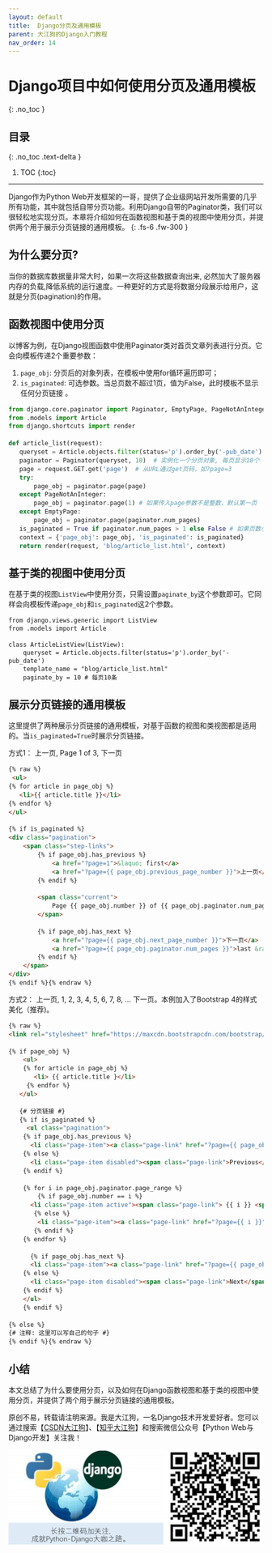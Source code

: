 ```yaml
---
layout: default
title:  Django分页及通用模板
parent: 大江狗的Django入门教程
nav_order: 14
---
```


# Django项目中如何使用分页及通用模板
{: .no_toc }

## 目录
{: .no_toc .text-delta }

1. TOC
{:toc}

---
Django作为Python Web开发框架的一哥，提供了企业级网站开发所需要的几乎所有功能，其中就包括自带分页功能。利用Django自带的Paginator类，我们可以很轻松地实现分页。本章将介绍如何在函数视图和基于类的视图中使用分页，并提供两个用于展示分页链接的通用模板。
{: .fs-6 .fw-300 }

## 为什么要分页?

当你的数据库数据量非常大时，如果一次将这些数据查询出来, 必然加大了服务器内存的负载,降低系统的运行速度。一种更好的方式是将数据分段展示给用户，这就是分页(pagination)的作用。

## 函数视图中使用分页
以博客为例，在Django视图函数中使用Paginator类对首页文章列表进行分页。它会向模板传递2个重要参数：

1. `page_obj`: 分页后的对象列表，在模板中使用for循环遍历即可；
2. `is_paginated`: 可选参数。当总页数不超过1页，值为False，此时模板不显示任何分页链接 。

 ```python
from django.core.paginator import Paginator, EmptyPage, PageNotAnInteger
from .models import Article
from django.shortcuts import render

def article_list(request):
    queryset = Article.objects.filter(status='p').order_by('-pub_date')
    paginator = Paginator(queryset, 10)  # 实例化一个分页对象, 每页显示10个
    page = request.GET.get('page')  # 从URL通过get页码，如?page=3
    try:
        page_obj = paginator.page(page)
    except PageNotAnInteger:
        page_obj = paginator.page(1) # 如果传入page参数不是整数，默认第一页
    except EmptyPage:
        page_obj = paginator.page(paginator.num_pages)
    is_paginated = True if paginator.num_pages > 1 else False # 如果页数小于1不使用分页
    context = {'page_obj': page_obj, 'is_paginated': is_paginated}
    return render(request, 'blog/article_list.html', context)
 ```

## 基于类的视图中使用分页

在基于类的视图`ListView`中使用分页，只需设置`paginate_by`这个参数即可。它同样会向模板传递`page_obj`和`is_paginated`这2个参数。

```
from django.views.generic import ListView
from .models import Article

class ArticleListView(ListView):
    queryset = Article.objects.filter(status='p').order_by('-pub_date')
    template_name = "blog/article_list.html"
    paginate_by = 10 # 每页10条
```

## 展示分页链接的通用模板

这里提供了两种展示分页链接的通用模板，对基于函数的视图和类视图都是适用的。当`is_paginated=True`时展示分页链接。

方式1： 上一页, Page 1 of 3, 下一页

```html
{% raw %}
 <ul> 
{% for article in page_obj %} 
   <li>{{ article.title }}</li> 
{% endfor %}
</ul>

{% if is_paginated %}
<div class="pagination">
    <span class="step-links">
        {% if page_obj.has_previous %}
            <a href="?page=1">&laquo; first</a>
            <a href="?page={{ page_obj.previous_page_number }}">上一页</a>
        {% endif %}

        <span class="current">
            Page {{ page_obj.number }} of {{ page_obj.paginator.num_pages }}.
        </span>

        {% if page_obj.has_next %}
            <a href="?page={{ page_obj.next_page_number }}">下一页</a>
            <a href="?page={{ page_obj.paginator.num_pages }}">last &raquo;</a>
        {% endif %}
    </span>
</div>
{% endif %}{% endraw %}
```

方式2： 上一页, 1, 2, 3, 4, 5, 6, 7, 8, ... 下一页。本例加入了Bootstrap 4的样式美化（推荐)。

```html
{% raw %}
<link rel="stylesheet" href="https://maxcdn.bootstrapcdn.com/bootstrap/4.0.0-beta/css/bootstrap.min.css" integrity="sha384-/Y6pD6FV/Vv2HJnA6t+vslU6fwYXjCFtcEpHbNJ0lyAFsXTsjBbfaDjzALeQsN6M" crossorigin="anonymous">
 
{% if page_obj %}
    <ul> 
    {% for article in page_obj %}
       <li> {{ article.title }</li>
     {% endfor %}
   </ul>

   {# 分页链接 #}
   {% if is_paginated %}
     <ul class="pagination">
    {% if page_obj.has_previous %}
      <li class="page-item"><a class="page-link" href="?page={{ page_obj.previous_page_number }}">Previous</a></li>
    {% else %}
      <li class="page-item disabled"><span class="page-link">Previous</span></li>
    {% endif %}
 
    {% for i in page_obj.paginator.page_range %}
        {% if page_obj.number == i %}
      <li class="page-item active"><span class="page-link"> {{ i }} <span class="sr-only">(current)</span></span></li>
       {% else %}
        <li class="page-item"><a class="page-link" href="?page={{ i }}">{{ i }}</a></li>
       {% endif %}
    {% endfor %}
 
      {% if page_obj.has_next %}
      <li class="page-item"><a class="page-link" href="?page={{ page_obj.next_page_number }}">Next</a></li>
    {% else %}
      <li class="page-item disabled"><span class="page-link">Next</span></li>
    {% endif %}
    </ul>
    {% endif %}
 
{% else %}
{# 注释: 这里可以写自己的句子 #}
{% endif %}{% endraw %}
```

## 小结

本文总结了为什么要使用分页，以及如何在Django函数视图和基于类的视图中使用分页，并提供了两个用于展示分页链接的通用模板。

原创不易，转载请注明来源。我是大江狗，一名Django技术开发爱好者。您可以通过搜索【<a href="https://blog.csdn.net/weixin_42134789">CSDN大江狗</a>】、【<a href="https://www.zhihu.com/people/shi-yun-bo-53">知乎大江狗</a>】和搜索微信公众号【Python Web与Django开发】关注我！

![Python Web与Django开发](../../assets/images/django.png)

